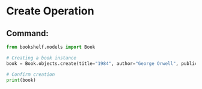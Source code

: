 # Create Operation
## Command:
```python
from bookshelf.models import Book

# Creating a book instance
book = Book.objects.create(title="1984", author="George Orwell", publication_year=1949)

# Confirm creation
print(book)
